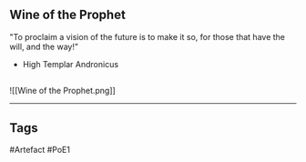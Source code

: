 ## Wine of the Prophet
"To proclaim a vision of the future is to make it so,
for those that have the will, and the way!"
- High Templar Andronicus
##
![[Wine of the Prophet.png]]

---
## Tags
#Artefact
#PoE1